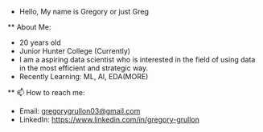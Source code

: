 * Hello, My name is Gregory or just Greg

** About Me:

- 20 years old
- Junior Hunter College (Currently)
- I am a aspiring data scientist who is interested in the field of using data in the most efficient and strategic way.
- Recently Learning: ML, AI, EDA(MORE)

** 📫 How to reach me:

- Email: gregorygrullon03@gmail.com
- LinkedIn: https://www.linkedin.com/in/gregory-grullon

<!---
Gregory204/Gregory204 is a ✨ special ✨ repository because its `README.md` (this file) appears on your GitHub profile.
You can click the Preview link to take a look at your changes.
--->
